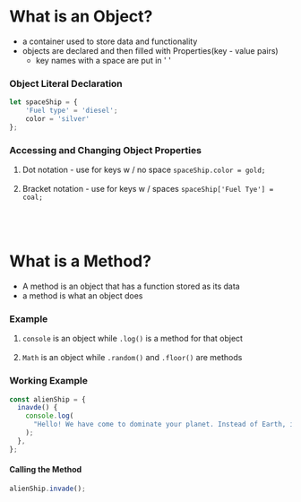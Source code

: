 # What is an Object?

- a container used to store data and functionality
- objects are declared and then filled with Properties(key - value pairs)
  - key names with a space are put in ' '

### Object Literal Declaration

```javascript
let spaceShip = {
    'Fuel type' = 'diesel';
    color = 'silver'
};

```

### Accessing and Changing Object Properties

1. Dot notation - use for keys w / no space
   `spaceShip.color = gold;`
   <br>
   <br>
2. Bracket notation - use for keys w / spaces
   `spaceShip['Fuel Tye'] = coal;`
   <br>
   <br>
   <br>
   <br>

# What is a Method?

- A method is an object that has a function stored as its data
- a method is what an object does

### Example

1. `console` is an object while `.log()` is a method for that object
   <br>
   <br>
2. `Math` is an object while `.random()` and `.floor()` are methods

### Working Example

```javascript
const alienShip = {
  inavde() {
    console.log(
      "Hello! We have come to dominate your planet. Instead of Earth, it shall be called New Xaculon."
    );
  },
};
```

#### Calling the Method

```javascript
alienShip.invade();
```
